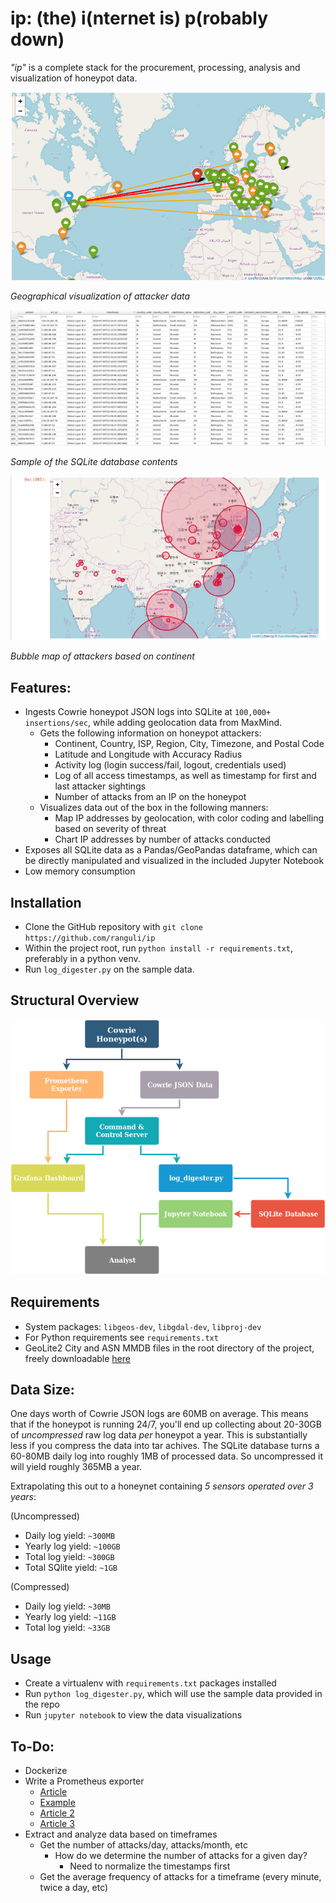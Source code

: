 # ip: (the) i(nternet is) p(robably down)
_"ip"_ is a complete stack for the procurement, processing, analysis and visualization of honeypot data.

![](screen4.png)

_Geographical visualization of attacker data_

![](screenshot.png)

_Sample of the SQLite database contents_

![](screenshot3.png)

_Bubble map of attackers based on continent_

## Features:
- Ingests Cowrie honeypot JSON logs into SQLite at `100,000+
  insertions/sec`, while adding geolocation data from MaxMind.
  - Gets the following information on honeypot attackers:
    - Continent, Country, ISP, Region, City, Timezone, and Postal Code 
    - Latitude and Longitude with Accuracy Radius
    - Activity log (login success/fail, logout, credentials used)
    - Log of all access timestamps, as well as timestamp for first and last attacker sightings
    - Number of attacks from an IP on the honeypot
  - Visualizes data out of the box in the following manners:
    - Map IP addresses by geolocation, with color coding and labelling based on severity of threat
    - Chart IP addresses by number of attacks conducted
- Exposes all SQLite data as a Pandas/GeoPandas dataframe, which can be directly manipulated and visualized in the included Jupyter Notebook
- Low memory consumption 

## Installation
- Clone the GitHub repository with `git clone https://github.com/ranguli/ip`
- Within the project root, run `python install -r requirements.txt`, preferably in a python venv.
- Run `log_digester.py` on the sample data.

## Structural Overview
![](structural_overview.png)


## Requirements
- System packages:
  `libgeos-dev`, `libgdal-dev`, `libproj-dev`
- For Python requirements see `requirements.txt`
- GeoLite2 City and ASN MMDB files in the root directory of the project, freely downloadable [here](https://dev.maxmind.com/geoip/geoip2/geolite2/)

## Data Size:
One days worth of Cowrie JSON logs are 60MB on average. This means that if the honeypot is running 24/7, 
you'll end up collecting about 20-30GB of _uncompressed_ raw log data _per_ honeypot a year. This is substantially less if you compress the data into tar achives. The SQLite database turns a 60-80MB daily log into roughly 1MB of
processed data. So uncompressed it will yield roughly 365MB a year.


Extrapolating this out to a honeynet containing _5 sensors operated over 3 years_:

(Uncompressed)
- Daily log yield: `~300MB`
- Yearly log yield: `~100GB`
- Total log yield: `~300GB`
- Total SQlite yield: `~1GB`

(Compressed)
- Daily log yield: `~30MB`
- Yearly log yield: `~11GB`
- Total log yield: `~33GB`

## Usage
- Create a virtualenv with `requirements.txt` packages installed
- Run `python log_digester.py`, which will use the sample data provided in the repo
- Run `jupyter notebook` to view the data visualizations

## To-Do:
- Dockerize
- Write a Prometheus exporter
  - [Article](https://medium.com/@ikod/custom-exporter-with-prometheus-b1c23cb24e7a)
  - [Example](https://github.com/MUNComputerScienceSociety/Automata/blob/master/plugins/Analytics/__init__.py)
  - [Article 2](https://www.robustperception.io/productive-prometheus-python-parsing)
  - [Article 3](https://www.robustperception.io/writing-a-jenkins-exporter-in-python)
- Extract and analyze data based on timeframes
  - Get the number of attacks/day, attacks/month, etc 
    - How do we determine the number of attacks for a given day?
      - Need to normalize the timestamps first
  - Get the average frequency of attacks for a timeframe
    (every minute, twice a day, etc)
